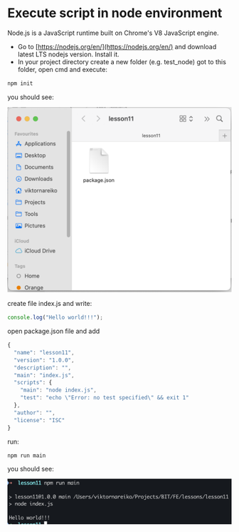 # Execute script in node environment

Node.js is a JavaScript runtime built on Chrome's V8 JavaScript engine.

* Go to  [https://nodejs.org/en/](https://nodejs.org/en/) and download latest LTS nodejs version. Install it.
* In your project directory create a new folder (e.g. test_node) got to this folder, open cmd and execute:

```bash
npm init
```

you should see:

![Node project](./image/project_dir.png)

create file index.js and write:

```js
console.log("Hello world!!!");
```

open package.json file and add

```js
{
  "name": "lesson11",
  "version": "1.0.0",
  "description": "",
  "main": "index.js",
  "scripts": {
    "main": "node index.js",
    "test": "echo \"Error: no test specified\" && exit 1"
  },
  "author": "",
  "license": "ISC"
}
```

run:

```bash
npm run main
```

you should see:

![Node run javascript](./image/run_js_node.png)